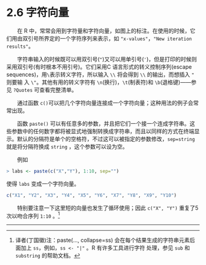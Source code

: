 # 2.6 字符向量

&emsp;&emsp;在 R 中，常常会用到字符量和字符向量，如图上的标注。在使用的时候，它们用由双引号所界定的一个字符序列来表示，如 `"x-values"`，`"New iteration results"`。

&emsp;&emsp;字符串输入的时候既可以用双引号(`"`)又可以用单引号(`'`)，但是打印的时候则采用双引号(有时根本不用引号)。它们采用C 语言形式的转义控制序列(escape sequences)，用`\`表示转义字符，所以输入 `\\` 将会得到 `\\` 的输出，而想插入 `"` 则要输 入 `\"`。其他有用的转义字符有 `\n`(换行)，`\t`(制表符)和 `\b`(退格键)——参见 `?Quotes` 可查看完整清单。

&emsp;&emsp;通过函数 `c()`可以把几个字符向量连接成一个字符向量；这种用法的例子会常常出现。

&emsp;&emsp;函数 `paste()` 可以有任意多的参数，并且把它们一个接一个连成字符串。这些参数中的任何数字都将被显式地强制转换成字符串，而且以同样的方式在终端显示。默认的分隔符是单个的空格符，不过这可以被指定的参数修改，`sep=string` 就是将分隔符换成 `string` ，这个参数可以设为空。

&emsp;&emsp;例如

```R
> labs <- paste(c("X","Y"), 1:10, sep="")
```

使得 `labs` 变成一个字符向量。

```R
c("X1", "Y2", "X3", "Y4", "X5", "Y6", "X7", "Y8", "X9", "Y10")
```

&emsp;&emsp;特别要注意一下这里短的向量也发生了循环使用；因此 `c("X", "Y")` 重复了5次以吻合序列 `1:10` 。[^1]

---

[^1]:译者(丁国徽)注：paste(..., collapse=ss) 会在每个结果生成的字符串元素后面加上 `ss`，例如，`ss <- "|"` 。R 有许多工具进行字符 处理，参见 `sub` 和 `substring` 的帮助文档。